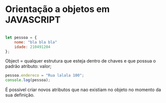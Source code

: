 # Orientação a objetos em JAVASCRIPT

```javascript

let pessoa = {
    nome: "bla bla bla"
    idade: 210491204
};
```
Object = qualquer estrutura que esteja dentro de chaves e que possua o padrão atributo: valor;

```javascript
pessoa.endereco = "Rua lalala 100";
console.log(pessoa);
```

É possível criar novos atributos que nao existiam no objeto no momento da sua definição.

```
